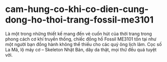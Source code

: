 # cam-hung-co-khi-co-dien-cung-dong-ho-thoi-trang-fossil-me3101
Là một trong những thiết kế mang đến vẻ cuốn hút của thời trang trong phong cách cơ khí truyền thống, chiếc đồng hồ Fossil ME3101 tồn tại như một người bạn đồng hành không thể thiếu cho các quý ông lịch lãm. Cọc số La Mã, lộ máy cơ – Skeleton Nhật Bản, dây da thật, mọi thứ đều quá tuyệt vời.
